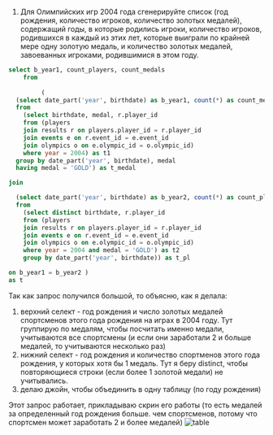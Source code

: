1. Для Олимпийских игр 2004 года сгенерируйте список (год рождения, количество игроков, количество золотых медалей), содержащий годы, в которые родились игроки, количество игроков, родившихся в каждый из этих лет, которые выиграли по крайней мере одну золотую медаль, и количество золотых медалей, завоеванных игроками, родившимися в этом году.
```sql
select b_year1, count_players, count_medals
    from
    
         (
  (select date_part('year', birthdate) as b_year1, count(*) as count_medals
  from
    (select birthdate, medal, r.player_id
    from (players
    join results r on players.player_id = r.player_id
    join events e on r.event_id = e.event_id
    join olympics o on e.olympic_id = o.olympic_id)
    where year = 2004) as t1
  group by date_part('year', birthdate), medal
  having medal = 'GOLD') as t_medal

join

  (select date_part('year', birthdate) as b_year2, count(*) as count_players
  from
    (select distinct birthdate, r.player_id
    from (players
    join results r on players.player_id = r.player_id
    join events e on r.event_id = e.event_id
    join olympics o on e.olympic_id = o.olympic_id)
    where year = 2004 and medal = 'GOLD') as t2
    group by date_part('year', birthdate)) as t_pl

on b_year1 = b_year2 )
as t
```

Так как запрос получился большой, то объясню, как я делала:
1) верхний селект - год рождения и число золотых медалей спортсменов этого года рождения на играх в 2004 году. 
Тут группирую по медалям, чтобы посчитать именно медали, учитываются все спортсмены (и если они заработали 2 и больше медалей, то учитываются несколько раз)
2) нижний селект - год рождения и количество спортменов этого года рождения, у которых хотя бы 1 медаль.
Тут я беру distinct, чтобы повторяющиеся строки (если более 1 золотой медали) не учитывались.
3) делаю джойн, чтобы объединить в одну таблицу (по году рождения)

Этот запрос работает, прикладываю скрин его работы (то есть медалей за определенный год рождения больше. чем спортсменов, потому что спортсмен может заработать 2 и более медалей)
![table](https://github.com/kseniashilova/BD_B2019_PING_6/blob/main/Practice%206/Шилова%20Ксения/1.PNG)
